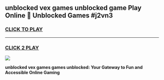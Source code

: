 
## unblocked vex games unblocked game Play Online 👋 Unblocked Games #j2vn3
<h3>
<a href="https://premium.freeplayer.one?title=unblocked_vex_games&ref=21F">CLICK TO PLAY</a></h3>
<hr>

<h3>
<a href="https://premium.freeplayer.one?title=unblocked_vex_games&ref=21F">CLICK 2 PLAY</a>
  
</h3>

<a href="https://premium.freeplayer.one?title=unblocked_vex_games&ref=21F/"><img src="https://clearcache.store/games.png"></a>


**unblocked vex games games unblocked: Your Gateway to Fun and Accessible Online Gaming**
